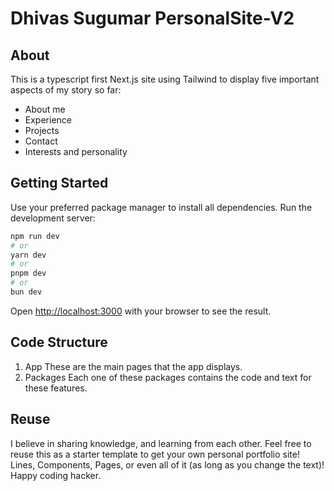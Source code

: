 # Dhivas Sugumar PersonalSite-V2

## About

This is a typescript first Next.js site using Tailwind to display five important aspects of my story so far:

- About me
- Experience
- Projects
- Contact
- Interests and personality

## Getting Started

Use your preferred package manager to install all dependencies.
Run the development server:

```bash
npm run dev
# or
yarn dev
# or
pnpm dev
# or
bun dev
```

Open [http://localhost:3000](http://localhost:3000) with your browser to see the result.

## Code Structure

1. App
   These are the main pages that the app displays.
2. Packages
   Each one of these packages contains the code and text for these features.

## Reuse

I believe in sharing knowledge, and learning from each other. Feel free to reuse this as a starter template to get your own personal portfolio site! Lines, Components, Pages, or even all of it (as long as you change the text)! Happy coding hacker.
